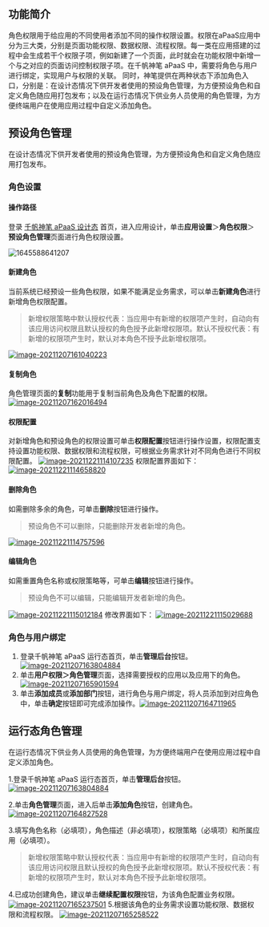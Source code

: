 

## 功能简介

角色权限用于给应用的不同使用者添加不同的操作权限设置。权限在aPaaS应用中分为三大类，分别是页面功能权限、数据权限、流程权限。每一类在应用搭建的过程中会生成若干个权限子项，例如新建了一个页面，此时就会在功能权限中新增一个与之对应的页面访问控制权限子项。在千帆神笔 aPaaS 中，需要将角色与用户进行绑定，实现用户与权限的关联。
同时，神笔提供在两种状态下添加角色入口，分别是：在设计态情况下供开发者使用的预设角色管理，为方便预设角色和自定义角色随应用打包发布；以及在运行态情况下供业务人员使用的角色管理，为方便终端用户在使用应用过程中自定义添加角色。 

## 预设角色管理

在设计态情况下供开发者使用的预设角色管理，为方便预设角色和自定义角色随应用打包发布。 

### 角色设置

#### 操作路径

登录 [千帆神笔 aPaaS 设计态](https://apaas.cloud.tencent.com/) 首页，进入应用设计，单击**应用设置**＞**角色权限**＞**预设角色管理**页面进行角色权限设置。

![1645588641207](https://qcloudimg.tencent-cloud.cn/raw/9b0e7dc66e57ceba6fc037e5aaa3d735.png)

#### 新建角色

当前系统已经预设一些角色权限，如果不能满足业务需求，可以单击**新建角色**进行新增角色权限配置。

> 新增权限策略中默认授权代表：当应用中有新增的权限项产生时，自动向有该应用访问权限且默认授权的角色授予此新增权限项。默认不授权代表：有新增的权限项产生时，默认对本角色不授予此新增权限项。

[![image-20211207161040223](https://qcloudimg.tencent-cloud.cn/raw/21df415404e8fb8d16bc539b7cf763c3.png)](https://camo.githubusercontent.com/34f61759b2a8a319101ab7be8af9d95211b67acf9d3969dbafd6c3b1cd56911a/68747470733a2f2f71636c6f7564696d672e74656e63656e742d636c6f75642e636e2f7261772f61316133623832646132656135346136306563363838356531666263613232362e706e67)

#### 复制角色

角色管理页面的**复制**功能用于复制当前角色及角色下配置的权限。[![image-20211207162016494](https://qcloudimg.tencent-cloud.cn/raw/cfc1ccb16d1f5b41bd58dca0d4601cbd.png)](https://camo.githubusercontent.com/faf480084473ec44f02fe16fdf96e8c52ff38d9e2fbf683a329244f797919f81/68747470733a2f2f71636c6f7564696d672e74656e63656e742d636c6f75642e636e2f7261772f33633063313064333266663439623462376437363737613330353662303461312e706e67)

#### 权限配置

对新增角色和预设角色的权限设置可单击**权限配置**按钮进行操作设置，权限配置支持设置功能权限、数据权限和流程权限，可根据业务需求针对不同角色进行不同权限配置。 [![image-20211221114107235](https://qcloudimg.tencent-cloud.cn/raw/1d45367a9f899443640903d02e6a8c1a.png)](https://camo.githubusercontent.com/82998467bc89555bb197215d14be321f34dab44fe21467766e12b7c889c356a5/68747470733a2f2f71636c6f7564696d672e74656e63656e742d636c6f75642e636e2f7261772f34633634356262303666366131623139353436393037313064613235613432342e706e67) 权限配置界面如下： [![image-20211221114658820](https://qcloudimg.tencent-cloud.cn/raw/61ebc8a4ffeb3b13dc701cc333a04d13.png)](https://camo.githubusercontent.com/1164fdb26323a1061f64a3437d6931da67cda8f901dcb4548b27f6610f66d7af/68747470733a2f2f71636c6f7564696d672e74656e63656e742d636c6f75642e636e2f7261772f64316565633437356535353965346633646533646362343432313661326235662e706e67)

#### 删除角色

如需删除多余的角色，可单击**删除**按钮进行操作。

> 预设角色不可以删除，只能删除开发者新增的角色。

[![image-20211221114757596](https://qcloudimg.tencent-cloud.cn/raw/9cfff32ac7a50d4395cee5f5398b5a4d.png)](https://camo.githubusercontent.com/4f1d0ad7f8bba6db5048e3b86b77ecad06efd33bf41a152931e9f455db9701c5/68747470733a2f2f71636c6f7564696d672e74656e63656e742d636c6f75642e636e2f7261772f63366439666461353162353935623961643366383333623033623038656630322e706e67)

#### 编辑角色

如需重置角色名称或权限策略等，可单击**编辑**按钮进行操作。

> 预设角色不可以编辑，只能编辑开发者新增的角色。

[![image-20211221115012184](https://qcloudimg.tencent-cloud.cn/raw/e19d04cb5627c46ce2b7d5cbae3a8768.png)](https://camo.githubusercontent.com/705229bd622ac0e1b2111564e08cae26df174053cc52227eba5ea6ebca748a34/68747470733a2f2f71636c6f7564696d672e74656e63656e742d636c6f75642e636e2f7261772f66376539643137323730393133626363333263326231306431303432633039342e706e67) 修改界面如下： [![image-20211221115029688](https://qcloudimg.tencent-cloud.cn/raw/552396b1e4043f3bc67a64bfdf710b3f.png	)](https://camo.githubusercontent.com/b40f041f3ca9a24e6847d573e2f45ec51320a609dd00a1f81905396586f5fef0/68747470733a2f2f71636c6f7564696d672e74656e63656e742d636c6f75642e636e2f7261772f30333232623330306362656238646262646435313235303132663133326363662e706e67)

### 角色与用户绑定

1. 登录千帆神笔 aPaaS 运行态首页，单击**管理后台**按钮。[![image-20211207163804884](https://qcloudimg.tencent-cloud.cn/raw/1347fbb1fb529bacb8e267de8061b0ec.png)](https://camo.githubusercontent.com/d6f97f17189a56b088018416bc0f4642665f26b0604ec5a0228f3f809f653a1c/68747470733a2f2f71636c6f7564696d672e74656e63656e742d636c6f75642e636e2f7261772f63343566333432616366366635323435633564613235316330333562666566312e706e67)
2. 单击**用户权限＞角色管理**页面，选择需要授权的应用以及应用下的角色。[![image-20211207165901594](https://qcloudimg.tencent-cloud.cn/raw/ed53bac20713a11c3460faac23dc3790.png)](https://camo.githubusercontent.com/c54266b01f36833c52f9cb302ec2d07a925a1c28b58d53248a89507afa9b046a/68747470733a2f2f71636c6f7564696d672e74656e63656e742d636c6f75642e636e2f7261772f32643432373265363237316433376361386332343061636633323935633666392e706e67)
3. 单击**添加成员**或**添加部门**按钮，进行角色与用户绑定，将人员添加到对应角色中，单击**确定**按钮即可完成添加操作。[![image-20211207164711965](https://qcloudimg.tencent-cloud.cn/raw/4c77a1020c89c97b13a0e56621c10ea4.png)](https://camo.githubusercontent.com/90e7fdf3964dafcfab25cd5f78a39ed985e90c45920c9a58a15554f95c2b360b/68747470733a2f2f71636c6f7564696d672e74656e63656e742d636c6f75642e636e2f7261772f37343236326139323230316262326531653465613264366261373935393035352e706e67)

## 运行态角色管理

在运行态情况下供业务人员使用的角色管理，为方便终端用户在使用应用过程中自定义添加角色。

1.登录千帆神笔 aPaaS 运行态首页，单击**管理后台**按钮。[![image-20211207163804884](https://qcloudimg.tencent-cloud.cn/raw/1347fbb1fb529bacb8e267de8061b0ec.png)](https://camo.githubusercontent.com/d6f97f17189a56b088018416bc0f4642665f26b0604ec5a0228f3f809f653a1c/68747470733a2f2f71636c6f7564696d672e74656e63656e742d636c6f75642e636e2f7261772f63343566333432616366366635323435633564613235316330333562666566312e706e67)

2.单击**角色管理**页面，进入后单击**添加角色**按钮，创建角色。 [![image-20211207164827528](https://qcloudimg.tencent-cloud.cn/raw/c7e0ecb359172fa3928bcf1ba62fe2f4.png)](https://camo.githubusercontent.com/20ceba0aacf7a66b5b46cd4066ed74ffd6aa76465d8e175147bed4d001949081/68747470733a2f2f71636c6f7564696d672e74656e63656e742d636c6f75642e636e2f7261772f37323634386635336662303764353531613736393235663164343166613033632e706e67)

3.填写角色名称（必填项），角色描述（非必填项），权限策略（必填项）和所属应用（必填项）。

> 新增权限策略中默认授权代表：当应用中有新增的权限项产生时，自动向有该应用访问权限且默认授权的角色授予此新增权限项。默认不授权代表：有新增的权限项产生时，默认对本角色不授予此新增权限项。

4.已成功创建角色，建议单击**继续配置权限**按钮，为该角色配置业务权限。 [![image-20211207165237501](https://qcloudimg.tencent-cloud.cn/raw/b7d2889de43d4ef60e45a662675d27e8.png)](https://camo.githubusercontent.com/b33aeaf726e2052d81a394c03c4bd48b3135d53d50fcde90716de7c252e31799/68747470733a2f2f71636c6f7564696d672e74656e63656e742d636c6f75642e636e2f7261772f32376161396265323939653162633037333634623935396535326565303138362e706e67)
5.根据该角色的业务需求设置功能权限、数据权限和流程权限。 [![image-20211207165258522](https://qcloudimg.tencent-cloud.cn/raw/4c77a1020c89c97b13a0e56621c10ea4.png)](https://camo.githubusercontent.com/6b509d6df80c457c07ee5cddbec06daba7c703bc954a010d4084cdd0103ed26c/68747470733a2f2f71636c6f7564696d672e74656e63656e742d636c6f75642e636e2f7261772f65393637393038383730316137643866653034636166616238333062623538302e706e67)

